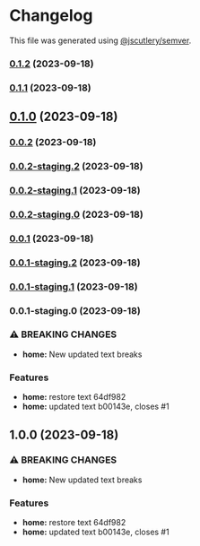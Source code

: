 # Changelog

This file was generated using [@jscutlery/semver](https://github.com/jscutlery/semver).

### [0.1.2](///compare/commit-test-0.1.1...commit-test-0.1.2) (2023-09-18)

### [0.1.1](///compare/commit-test-0.1.0...commit-test-0.1.1) (2023-09-18)

## [0.1.0](///compare/commit-test-0.0.2...commit-test-0.1.0) (2023-09-18)

### [0.0.2](///compare/commit-test-0.0.2-staging.2...commit-test-0.0.2) (2023-09-18)

### [0.0.2-staging.2](///compare/commit-test-0.0.2-staging.1...commit-test-0.0.2-staging.2) (2023-09-18)

### [0.0.2-staging.1](///compare/commit-test-0.0.2-staging.0...commit-test-0.0.2-staging.1) (2023-09-18)

### [0.0.2-staging.0](///compare/commit-test-0.0.1...commit-test-0.0.2-staging.0) (2023-09-18)

### [0.0.1](///compare/commit-test-0.0.1-staging.2...commit-test-0.0.1) (2023-09-18)

### [0.0.1-staging.2](///compare/commit-test-0.0.1-staging.1...commit-test-0.0.1-staging.2) (2023-09-18)

### [0.0.1-staging.1](///compare/commit-test-0.0.1-staging.0...commit-test-0.0.1-staging.1) (2023-09-18)

### 0.0.1-staging.0 (2023-09-18)


### ⚠ BREAKING CHANGES

* **home:** New updated text breaks

### Features

* **home:** restore text 64df982
* **home:** updated text b00143e, closes #1

## 1.0.0 (2023-09-18)


### ⚠ BREAKING CHANGES

* **home:** New updated text breaks

### Features

* **home:** restore text 64df982
* **home:** updated text b00143e, closes #1
